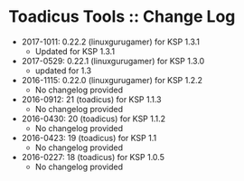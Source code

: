 # Toadicus Tools :: Change Log

* 2017-1011: 0.22.2 (linuxgurugamer) for KSP 1.3.1
	+ Updated for KSP 1.3.1
* 2017-0529: 0.22.1 (linuxgurugamer) for KSP 1.3.0
	+ updated for 1.3
* 2016-1115: 0.22.0 (linuxgurugamer) for KSP 1.2.2
	+ No changelog provided
* 2016-0912: 21 (toadicus) for KSP 1.1.3
	+ No changelog provided
* 2016-0430: 20 (toadicus) for KSP 1.1.2
	+ No changelog provided
* 2016-0423: 19 (toadicus) for KSP 1.1
	+ No changelog provided
* 2016-0227: 18 (toadicus) for KSP 1.0.5
	+ No changelog provided
